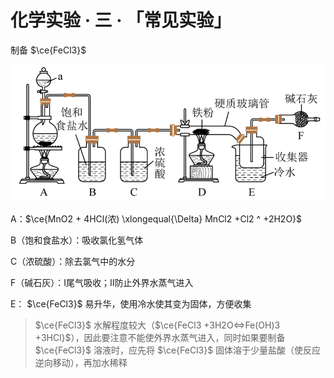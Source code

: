 # 化学实验 · 三 · 「常见实验」

制备 $\ce{FeCl3}$

![image-20230924143606556](./images/image-20230924143606556.png)

A：$\ce{MnO2 + 4HCl(浓) \xlongequal{\Delta} MnCl2 +Cl2 ^ +2H2O}$

B（饱和食盐水）：吸收氯化氢气体

C（浓硫酸）：除去氯气中的水分

F（碱石灰）：Ⅰ尾气吸收；Ⅱ防止外界水蒸气进入

E： $\ce{FeCl3}$ 易升华，使用冷水使其变为固体，方便收集

>  $\ce{FeCl3}$ 水解程度较大（$\ce{FeCl3 +3H2O<=>Fe(OH)3 +3HCl}$），因此要注意不能使外界水蒸气进入，同时如果要制备 $\ce{FeCl3}$ 溶液时，应先将 $\ce{FeCl3}$ 固体溶于少量盐酸（使反应逆向移动），再加水稀释
